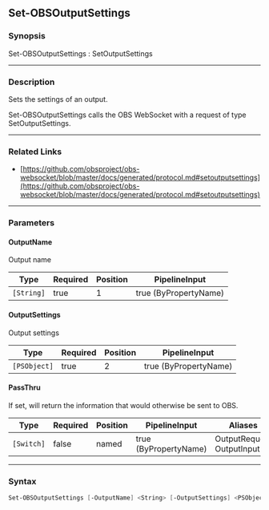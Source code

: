 Set-OBSOutputSettings
---------------------




### Synopsis
Set-OBSOutputSettings : SetOutputSettings



---


### Description

Sets the settings of an output.


Set-OBSOutputSettings calls the OBS WebSocket with a request of type SetOutputSettings.



---


### Related Links
* [https://github.com/obsproject/obs-websocket/blob/master/docs/generated/protocol.md#setoutputsettings](https://github.com/obsproject/obs-websocket/blob/master/docs/generated/protocol.md#setoutputsettings)





---


### Parameters
#### **OutputName**

Output name






|Type      |Required|Position|PipelineInput        |
|----------|--------|--------|---------------------|
|`[String]`|true    |1       |true (ByPropertyName)|



#### **OutputSettings**

Output settings






|Type        |Required|Position|PipelineInput        |
|------------|--------|--------|---------------------|
|`[PSObject]`|true    |2       |true (ByPropertyName)|



#### **PassThru**

If set, will return the information that would otherwise be sent to OBS.






|Type      |Required|Position|PipelineInput        |Aliases                      |
|----------|--------|--------|---------------------|-----------------------------|
|`[Switch]`|false   |named   |true (ByPropertyName)|OutputRequest<br/>OutputInput|





---


### Syntax
```PowerShell
Set-OBSOutputSettings [-OutputName] <String> [-OutputSettings] <PSObject> [-PassThru] [<CommonParameters>]
```
